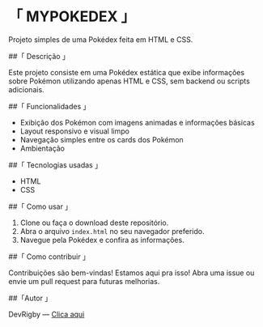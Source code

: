 # 「 MYPOKEDEX 」

Projeto simples de uma Pokédex feita em HTML e CSS.

##「 Descrição 」

Este projeto consiste em uma Pokédex estática que exibe informações sobre Pokémon utilizando apenas HTML e CSS, sem backend ou scripts adicionais.

##「 Funcionalidades 」

- Exibição dos Pokémon com imagens animadas e informações básicas
- Layout responsivo e visual limpo
- Navegação simples entre os cards dos Pokémon
- Ambientação

##「 Tecnologias usadas 」

- HTML
- CSS

##「 Como usar 」

1. Clone ou faça o download deste repositório.
2. Abra o arquivo `index.html` no seu navegador preferido.
3. Navegue pela Pokédex e confira as informações.

##「 Como contribuir 」

Contribuições são bem-vindas! Estamos aqui pra isso! Abra uma issue ou envie um pull request para futuras melhorias.

##「Autor 」


DevRigby — [Clica aqui](https://github.com/DevRigby)


